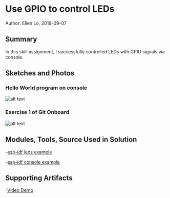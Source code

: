 #  Use GPIO to control LEDs

Author: Ellen Lo, 2019-09-07

## Summary
In this skill assignment, I successfully controlled LEDs with GPIO signals via console.

## Sketches and Photos
### Hello World program on console
![alt text](https://github.com/BU-EC444/Lo-Ellen/blob/master/skills/1-intro-tools/images/flash.png "Hello world on console")

### Exercise 1 of Git Onboard
![alt text](https://github.com/BU-EC444/Lo-Ellen/blob/master/skills/1-intro-tools/images/branch.png "Network on insights page")


## Modules, Tools, Source Used in Solution
-[esp-idf leds example](https://github.com/espressif/esp-idf/tree/affe75a10250564353d088f6b9a74dbb6f1ea0df/examples/get-started/blink)

-[esp-idf console example](https://github.com/espressif/esp-idf/tree/affe75a10250564353d088f6b9a74dbb6f1ea0df/examples/system/console)

## Supporting Artifacts
-[Video Demo](https://youtu.be/DgJuB904x20)

